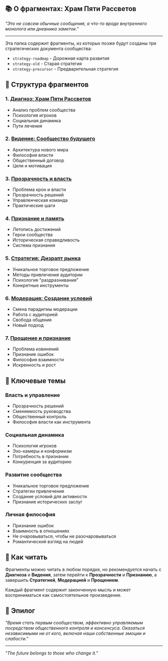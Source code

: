 ## 📚 О фрагментах: Храм Пяти Рассветов

*"Это не совсем обычные сообщения, а что-то вроде внутреннего монолога или дневника заметок."*

---

Эта папка содержит фрагменты, из которых позже будут созданы три стратегических документа сообщества:

- `strategy-roadmap` - Дорожная карта развития
- `strategy-old` - Старая стратегия  
- `strategy-precursor` - Предварительная стратегия

## 🎯 Структура фрагментов

### **1. [Диагноз: Храм Пяти Рассветов](/messages/foundation/fragments/01-the-community)**
- Анализ проблем сообщества
- Психология игроков
- Социальная динамика
- Пути лечения

### **2. [Видение: Сообщество будущего](/messages/foundation/fragments/02-the-vision)**
- Архитектура нового мира
- Философия власти
- Общественный договор
- Цели и мотивация

### **3. [Прозрачность и власть](/messages/foundation/fragments/03-the-governance)**
- Проблема крон и власти
- Прозрачность решений
- Управленческая команда
- Практические шаги

### **4. [Признание и память](/messages/foundation/fragments/04-the-recognition)**
- Летопись достижений
- Герои сообщества
- Историческая справедливость
- Система признания

### **5. [Стратегия: Дизрапт рынка](/messages/foundation/fragments/05-the-strategy)**
- Уникальное торговое предложение
- Методы привлечения аудитории
- Психология "раздразнивания"
- Конкретные инструменты

### **6. [Модерация: Создание условий](/messages/foundation/fragments/06-the-moderation)**
- Смена парадигмы модерации
- Работа с аудиторией
- Свобода общения
- Новый подход

### **7. [Прощение и признание](/messages/foundation/fragments/07-the-apology)**
- Проблема извинений
- Признание ошибок
- Философия взаимности
- Искренность и рост

## 🌟 Ключевые темы

### **Власть и управление**
- Прозрачность решений
- Сменяемость руководства
- Общественный контроль
- Философия власти как инструмента

### **Социальная динамика**
- Психология игроков
- Эхо-камеры и конформизм
- Потребность в признании
- Конкуренция за аудиторию

### **Развитие сообщества**
- Уникальное торговое предложение
- Стратегии привлечения
- Создание условий для активности
- Признание исторических заслуг

### **Личная философия**
- Признание ошибок
- Взаимность в отношениях
- Не очаровываться, чтобы не разочаровываться
- Романтический взгляд на людей

## 📖 Как читать

Фрагменты можно читать в любом порядке, но рекомендуется начать с **Диагноза** и **Видения**, затем перейти к **Прозрачности** и **Признанию**, а завершить **Стратегией**, **Модерацией** и **Прощением**.

Каждый фрагмент содержит законченную мысль и может восприниматься как самостоятельное произведение.

## 🎪 Эпилог

*"Время стать первым сообществом, эффективно управляемым посредством общественного контроля и консенсуса. Оказаться независимыми ни от кого, включая наши собственные эмоции и слабости."*

---

*"The future belongs to those who change it."* 

